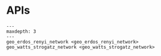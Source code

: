 # APIs

```{toctree}
---
maxdepth: 3
---
geo_erdos_renyi_network <geo_erdos_renyi_network>
geo_watts_strogatz_network <geo_watts_strogatz_network>
```